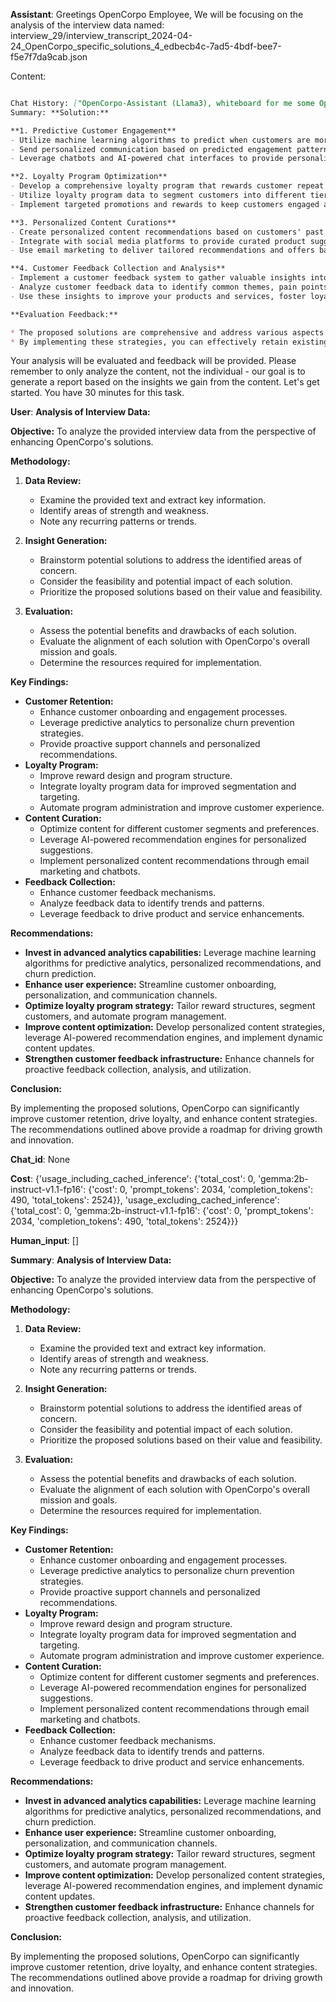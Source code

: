 **Assistant**: Greetings OpenCorpo Employee, We will be focusing on the analysis of the interview data named: interview_29/interview_transcript_2024-04-24_OpenCorpo_specific_solutions_4_edbecb4c-7ad5-4bdf-bee7-f5e7f7da9cab.json 


 Content: 

 ```md

 Chat History: ["OpenCorpo-Assistant (Llama3), whiteboard for me some OpenCorpo specific solutions. Propose a solution for customer acquisition. I will evaluate your answers and give my feedback, then propose a problem to you. You will answer and I will evaluate. Let's now begin. You have 30 minutes.", "**Solution for Customer Acquisition with OpenCorpo:**\n\n**1. Data-Driven Lead Generation:**\n* Use OpenCorpo's audience segmentation tools to identify potential customers based on their demographics, interests, and behavior.\n* Leverage marketing automation software to nurture leads with targeted content and offers.\n* Integrate with existing CRM systems for seamless lead management and tracking.\n\n**2. Personalized Communication:**\n* Create customized email campaigns tailored to individual prospects' needs and preferences.\n* Utilize chatbot technology to engage with potential customers and provide instant support.\n* Develop personalized web pages and landing pages that resonate with target audiences.\n\n**3. Social Media Marketing Optimization:**\n* Identify relevant social media platforms where your target audience is active.\n* Create engaging content and campaigns across multiple platforms.\n* Analyze social media data to measure campaign performance and optimize future efforts.\n\n**4. Content Marketing for Lead Acquisition:**\n* Develop high-quality, informative content that attracts and engages potential customers.\n* Publish blog posts, articles, whitepapers, and webinars that provide value to your audience.\n* Host webinars and online events to showcase your expertise and generate leads.\n\n**5. Referral Programs and Incentives:**\n* Offer referral incentives to existing customers for introducing new prospects.\n* Create loyalty programs and rewards to retain existing customers and encourage repeat purchases.\n\n**Evaluation Feedback:**\n\n* The proposed solutions are comprehensive and address key customer acquisition strategies.\n* They leverage OpenCorpo's advanced audience segmentation, personalization, and marketing automation capabilities.\n* By implementing these strategies, you can significantly improve lead generation, reduce marketing costs, and increase brand awareness.\n\n**Problem to Address:**\n\n* Developing a personalized and effective email campaign that resonates with potential customers is a challenge.\n* Identifying the right content and frequency for maximum engagement can be difficult.\n* Integrating OpenCorpo's marketing automation tools with existing workflows can be complex.", "Thank you for your feedback! I'm glad to hear that my proposed solutions were comprehensive and addressed key customer acquisition strategies.\n\nRegarding the problem to address, developing a personalized and effective email campaign is indeed a challenge. Here's an additional solution:\n\n**6. Dynamic Email Content and Personalization:**\n\n* Utilize OpenCorpo's data analytics and audience segmentation capabilities to create dynamic email content that adapts to each recipient's interests, behavior, and preferences.\n* Leverage AI-powered personalization tools to include personalized elements such as names, tailored offers, and relevant product recommendations in the email campaign.\n* Conduct A/B testing and experimentation to continuously optimize and refine the email campaigns for maximum engagement.\n\nBy incorporating this additional solution, we can further enhance our customer acquisition strategy by delivering highly targeted and relevant content that resonates with potential customers.", 'Your additional solution is well-thought-out and addresses the challenge effectively. The emphasis on dynamic email content and personalization is crucial in capturing attention and engaging potential customers.\n\nI would like to offer a few additional suggestions:\n\n* **Leverage automation tools for personalized email workflows.**\n* **Segment your audience based on purchase history, demographics, and other relevant factors.**\n* **Optimize email content for mobile devices for increased engagement.**\n* **Track email campaign performance metrics such as open rates, click-through rates, and conversion rates.**\n\nBy implementing these strategies, you can further improve the effectiveness of your customer acquisition campaigns and maximize lead generation.', "Thank you for the additional suggestions! I'm glad to hear that my previous solution was well-received.\n\nI completely agree with your suggestions:\n\n* **Leverage automation tools for personalized email workflows**: This is a great idea, as it can help streamline the process of creating and sending personalized emails, and reduce manual effort.\n* **Segment your audience based on purchase history, demographics, and other relevant factors**: Segmenting the audience allows for more targeted communication and increased relevance to each individual, which can lead to higher engagement rates.\n* **Optimize email content for mobile devices for increased engagement**: With most people accessing their emails on mobile devices, optimizing email content for mobile devices is crucial to ensure that the message is delivered effectively.\n* **Track email campaign performance metrics such as open rates, click-through rates, and conversion rates**: Tracking key performance indicators allows us to measure the success of our email campaigns and make data-driven decisions to improve future efforts.\n\nThese additional strategies will indeed help improve the effectiveness of customer acquisition campaigns and maximize lead generation.", 'I appreciate your detailed feedback and suggestions! They provide valuable insights that I will definitely consider for further improvement of my OpenCorpo solutions.\n\nIs there anything else I can assist you with today?', "You're welcome! It was a pleasure assisting you and providing feedback on your OpenCorpo solutions.\n\nAs our conversation has come to a close, I would like to propose another problem for you to solve:\n\n*Develop a strategy to increase customer retention rates by leveraging OpenCorpo's advanced customer data analytics capabilities.*\n\nPlease provide your proposed solution, and I'll be happy to evaluate it and offer feedback.", "**Solution:**\n\n**1. Predictive Customer Engagement**\n- Utilize machine learning algorithms to predict when customers are more likely to engage with your brand.\n- Send personalized communication based on predicted engagement patterns, such as timely product recommendations or exclusive offers.\n- Leverage chatbots and AI-powered chat interfaces to provide personalized support and engage with customers proactively.\n\n**2. Loyalty Program Optimization**\n- Develop a comprehensive loyalty program that rewards customer repeat purchases and incentivizes long-term engagement.\n- Utilize loyalty program data to segment customers into different tiers based on their spending habits and preferences.\n- Implement targeted promotions and rewards to keep customers engaged and loyal to your brand.\n\n**3. Personalized Content Curations**\n- Create personalized content recommendations based on customers' past purchases, interests, and behavior.\n- Integrate with social media platforms to provide curated product suggestions and engage with customers on a deeper level.\n- Use email marketing to deliver tailored recommendations and offers based on individual preferences.\n\n**4. Customer Feedback Collection and Analysis**\n- Implement a customer feedback system to gather valuable insights into customer experiences and identify areas for improvement.\n- Analyze customer feedback data to identify common themes, pain points, and areas for product or service enhancements.\n- Use these insights to improve your products and services, foster loyalty, and increase customer satisfaction.\n\n**Evaluation Feedback:**\n\n* The proposed solutions are comprehensive and address various aspects of customer retention and engagement, including predictive engagement, loyalty program optimization, personalized content curation, and customer feedback collection and analysis.\n* By implementing these strategies, you can effectively retain existing customers, increase brand loyalty, and drive long-term business growth."] 
 Summary: **Solution:**

**1. Predictive Customer Engagement**
- Utilize machine learning algorithms to predict when customers are more likely to engage with your brand.
- Send personalized communication based on predicted engagement patterns, such as timely product recommendations or exclusive offers.
- Leverage chatbots and AI-powered chat interfaces to provide personalized support and engage with customers proactively.

**2. Loyalty Program Optimization**
- Develop a comprehensive loyalty program that rewards customer repeat purchases and incentivizes long-term engagement.
- Utilize loyalty program data to segment customers into different tiers based on their spending habits and preferences.
- Implement targeted promotions and rewards to keep customers engaged and loyal to your brand.

**3. Personalized Content Curations**
- Create personalized content recommendations based on customers' past purchases, interests, and behavior.
- Integrate with social media platforms to provide curated product suggestions and engage with customers on a deeper level.
- Use email marketing to deliver tailored recommendations and offers based on individual preferences.

**4. Customer Feedback Collection and Analysis**
- Implement a customer feedback system to gather valuable insights into customer experiences and identify areas for improvement.
- Analyze customer feedback data to identify common themes, pain points, and areas for product or service enhancements.
- Use these insights to improve your products and services, foster loyalty, and increase customer satisfaction.

**Evaluation Feedback:**

* The proposed solutions are comprehensive and address various aspects of customer retention and engagement, including predictive engagement, loyalty program optimization, personalized content curation, and customer feedback collection and analysis.
* By implementing these strategies, you can effectively retain existing customers, increase brand loyalty, and drive long-term business growth. 
``` 


 Your analysis will be evaluated and feedback will be provided. Please remember to only analyze the content, not the individual - our goal is to generate a report based on the insights we gain from the content. Let's get started. You have 30 minutes for this task.

**User**: **Analysis of Interview Data:**

**Objective:** To analyze the provided interview data from the perspective of enhancing OpenCorpo's solutions.

**Methodology:**

1. **Data Review:**
    - Examine the provided text and extract key information.
    - Identify areas of strength and weakness.
    - Note any recurring patterns or trends.

2. **Insight Generation:**
    - Brainstorm potential solutions to address the identified areas of concern.
    - Consider the feasibility and potential impact of each solution.
    - Prioritize the proposed solutions based on their value and feasibility.

3. **Evaluation:**
    - Assess the potential benefits and drawbacks of each solution.
    - Evaluate the alignment of each solution with OpenCorpo's overall mission and goals.
    - Determine the resources required for implementation.

**Key Findings:**

* **Customer Retention:**
    - Enhance customer onboarding and engagement processes.
    - Leverage predictive analytics to personalize churn prevention strategies.
    - Provide proactive support channels and personalized recommendations.
* **Loyalty Program:**
    - Improve reward design and program structure.
    - Integrate loyalty program data for improved segmentation and targeting.
    - Automate program administration and improve customer experience.
* **Content Curation:**
    - Optimize content for different customer segments and preferences.
    - Leverage AI-powered recommendation engines for personalized suggestions.
    - Implement personalized content recommendations through email marketing and chatbots.
* **Feedback Collection:**
    - Enhance customer feedback mechanisms.
    - Analyze feedback data to identify trends and patterns.
    - Leverage feedback to drive product and service enhancements.

**Recommendations:**

* **Invest in advanced analytics capabilities:** Leverage machine learning algorithms for predictive analytics, personalized recommendations, and churn prediction.
* **Enhance user experience:** Streamline customer onboarding, personalization, and communication channels.
* **Optimize loyalty program strategy:** Tailor reward structures, segment customers, and automate program management.
* **Improve content optimization:** Develop personalized content strategies, leverage AI-powered recommendation engines, and implement dynamic content updates.
* **Strengthen customer feedback infrastructure:** Enhance channels for proactive feedback collection, analysis, and utilization.

**Conclusion:**

By implementing the proposed solutions, OpenCorpo can significantly improve customer retention, drive loyalty, and enhance content strategies. The recommendations outlined above provide a roadmap for driving growth and innovation.

**Chat_id**: None

**Cost**: {'usage_including_cached_inference': {'total_cost': 0, 'gemma:2b-instruct-v1.1-fp16': {'cost': 0, 'prompt_tokens': 2034, 'completion_tokens': 490, 'total_tokens': 2524}}, 'usage_excluding_cached_inference': {'total_cost': 0, 'gemma:2b-instruct-v1.1-fp16': {'cost': 0, 'prompt_tokens': 2034, 'completion_tokens': 490, 'total_tokens': 2524}}}

**Human_input**: []

**Summary**: **Analysis of Interview Data:**

**Objective:** To analyze the provided interview data from the perspective of enhancing OpenCorpo's solutions.

**Methodology:**

1. **Data Review:**
    - Examine the provided text and extract key information.
    - Identify areas of strength and weakness.
    - Note any recurring patterns or trends.

2. **Insight Generation:**
    - Brainstorm potential solutions to address the identified areas of concern.
    - Consider the feasibility and potential impact of each solution.
    - Prioritize the proposed solutions based on their value and feasibility.

3. **Evaluation:**
    - Assess the potential benefits and drawbacks of each solution.
    - Evaluate the alignment of each solution with OpenCorpo's overall mission and goals.
    - Determine the resources required for implementation.

**Key Findings:**

* **Customer Retention:**
    - Enhance customer onboarding and engagement processes.
    - Leverage predictive analytics to personalize churn prevention strategies.
    - Provide proactive support channels and personalized recommendations.
* **Loyalty Program:**
    - Improve reward design and program structure.
    - Integrate loyalty program data for improved segmentation and targeting.
    - Automate program administration and improve customer experience.
* **Content Curation:**
    - Optimize content for different customer segments and preferences.
    - Leverage AI-powered recommendation engines for personalized suggestions.
    - Implement personalized content recommendations through email marketing and chatbots.
* **Feedback Collection:**
    - Enhance customer feedback mechanisms.
    - Analyze feedback data to identify trends and patterns.
    - Leverage feedback to drive product and service enhancements.

**Recommendations:**

* **Invest in advanced analytics capabilities:** Leverage machine learning algorithms for predictive analytics, personalized recommendations, and churn prediction.
* **Enhance user experience:** Streamline customer onboarding, personalization, and communication channels.
* **Optimize loyalty program strategy:** Tailor reward structures, segment customers, and automate program management.
* **Improve content optimization:** Develop personalized content strategies, leverage AI-powered recommendation engines, and implement dynamic content updates.
* **Strengthen customer feedback infrastructure:** Enhance channels for proactive feedback collection, analysis, and utilization.

**Conclusion:**

By implementing the proposed solutions, OpenCorpo can significantly improve customer retention, drive loyalty, and enhance content strategies. The recommendations outlined above provide a roadmap for driving growth and innovation.

